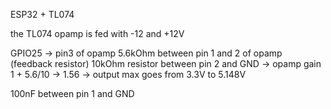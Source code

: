 ESP32 + TL074

the TL074 opamp is fed with -12 and +12V

GPIO25 -> pin3 of opamp
5.6kOhm between pin 1 and 2 of opamp (feedback resistor)
10kOhm resistor between pin 2 and GND
-> opamp gain 1 + 5.6/10 -> 1.56
-> output max goes from 3.3V to 5.148V

100nF between pin 1 and GND

